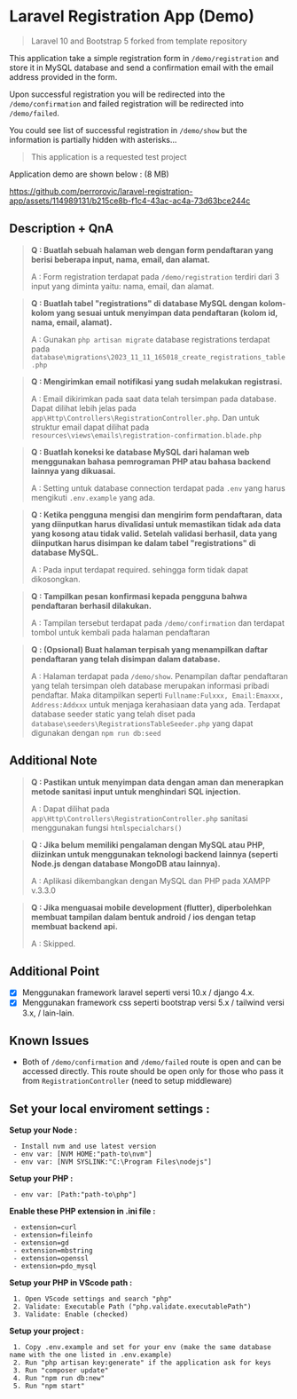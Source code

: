 
# Laravel Registration App (Demo)

> Laravel 10 and Bootstrap 5 forked from template repository

This application take a simple registration form in `/demo/registration` and store it in MySQL database and send a confirmation email with the email address provided in the form.

Upon successful registration you will be redirected into the `/demo/confirmation` and failed registration will be redirected into `/demo/failed`.

You could see list of successful registration in `/demo/show` but the information is partially hidden with asterisks...

> This application is a requested test project

Application demo are shown below : (8 MB)

https://github.com/perrorovic/laravel-registration-app/assets/114989131/b215ce8b-f1c4-43ac-ac4a-73d63bce244c

## Description + QnA

> **Q : Buatlah sebuah halaman web dengan form pendaftaran yang berisi beberapa input, nama, email, dan alamat.**
> 
> A : Form registration terdapat pada `/demo/registration` terdiri dari 3 input yang diminta yaitu: nama, email, dan alamat.

> **Q : Buatlah tabel "registrations" di database MySQL dengan kolom-kolom yang sesuai untuk menyimpan data pendaftaran (kolom id, nama, email, alamat).**
> 
> A : Gunakan `php artisan migrate` database registrations terdapat pada `database\migrations\2023_11_11_165018_create_registrations_table.php`

> **Q : Mengirimkan email notifikasi yang sudah melakukan registrasi.**
> 
> A : Email dikirimkan pada saat data telah tersimpan pada database. Dapat dilihat lebih jelas pada `app\Http\Controllers\RegistrationController.php`. Dan untuk struktur email dapat dilihat pada `resources\views\emails\registration-confirmation.blade.php`

> **Q : Buatlah koneksi ke database MySQL dari halaman web menggunakan bahasa pemrograman PHP atau bahasa backend lainnya yang dikuasai.**
> 
>A : Setting untuk database connection terdapat pada `.env` yang harus mengikuti `.env.example` yang ada.

> **Q : Ketika pengguna mengisi dan mengirim form pendaftaran, data yang diinputkan harus divalidasi untuk memastikan tidak ada data yang kosong atau tidak valid. Setelah validasi berhasil, data yang diinputkan harus disimpan ke dalam tabel "registrations" di database MySQL.**
> 
> A : Pada input terdapat required. sehingga form tidak dapat dikosongkan.

> **Q : Tampilkan pesan konfirmasi kepada pengguna bahwa pendaftaran berhasil dilakukan.**
> 
> A : Tampilan tersebut terdapat pada `/demo/confirmation` dan terdapat tombol untuk kembali pada halaman pendaftaran

> **Q : (Opsional) Buat halaman terpisah yang menampilkan daftar pendaftaran yang telah disimpan dalam database.**
> 
> A : Halaman terdapat pada `/demo/show`. Penampilan daftar pendaftaran yang telah tersimpan oleh database merupakan informasi pribadi pendaftar. Maka ditampilkan seperti `Fullname:Fulxxx, Email:Emaxxx, Address:Addxxx` untuk menjaga kerahasiaan data yang ada. Terdapat database seeder static yang telah diset pada `database\seeders\RegistrationsTableSeeder.php` yang dapat digunakan dengan `npm run db:seed`


## Additional Note

> **Q : Pastikan untuk menyimpan data dengan aman dan menerapkan metode sanitasi input untuk menghindari SQL injection.**
> 
> A : Dapat dilihat pada `app\Http\Controllers\RegistrationController.php` sanitasi menggunakan fungsi `htmlspecialchars()`

> **Q : Jika belum memiliki pengalaman dengan MySQL atau PHP, diizinkan untuk menggunakan teknologi backend lainnya (seperti Node.js dengan database MongoDB atau lainnya).**
> 
> A : Aplikasi dikembangkan dengan MySQL dan PHP pada XAMPP v.3.3.0

> **Q : Jika menguasai mobile development (flutter), diperbolehkan membuat tampilan dalam bentuk android / ios dengan tetap membuat backend api.**
> 
> A : Skipped.

## Additional Point

 - [x] Menggunakan framework laravel seperti versi 10.x / django 4.x.
 - [x] Menggunakan framework css seperti bootstrap versi 5.x / tailwind
       versi 3.x, / lain-lain.

## Known Issues

- Both of `/demo/confirmation` and `/demo/failed` route is open and can be accessed directly. This route should be open only for those who pass it from `RegistrationController` (need to setup middleware)

## Set your local enviroment settings :

**Setup your Node :**

     - Install nvm and use latest version
     - env var: [NVM HOME:"path-to\nvm"]
     - env var: [NVM SYSLINK:"C:\Program Files\nodejs"]

**Setup your PHP :**

     - env var: [Path:"path-to\php"]

**Enable these PHP extension in .ini file :**

     - extension=curl
     - extension=fileinfo 
     - extension=gd
     - extension=mbstring 
     - extension=openssl 
     - extension=pdo_mysql

**Setup your PHP in VScode path :**

     1. Open VScode settings and search "php"
     2. Validate: Executable Path ("php.validate.executablePath") 
     3. Validate: Enable (checked)

**Setup your project :**

     1. Copy .env.example and set for your env (make the same database name with the one listed in .env.example)
     2. Run "php artisan key:generate" if the application ask for keys
     3. Run "composer update"
     4. Run "npm run db:new"
     5. Run "npm start"

